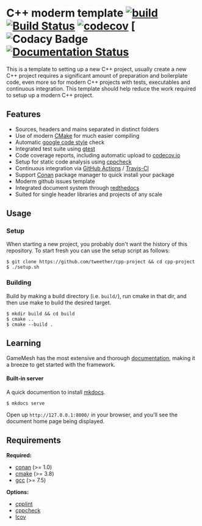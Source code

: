 
# C++ moderm template [![build](https://github.com/codyma1024/GameFramework/workflows/build/badge.svg)](https://github.com/codyma1024/GameFramework/actions?query=workflow%3Abuild) [![Build Status](https://travis-ci.com/codyma1024/GameFramework.svg?branch=master)](https://travis-ci.com/codyma1024/GameFramework) [![codecov](https://codecov.io/gh/codyma1024/GameFramework/branch/master/graph/badge.svg)](https://codecov.io/gh/codyma1024/GameFramework) [![![Codacy Badge](https://api.codacy.com/project/badge/Grade/29a8d925ee844dc99d5d4c2433b31bc6)](https://www.codacy.com/manual/codyma1024/GameFramework?utm_source=github.com&amp;utm_medium=referral&amp;utm_content=codyma1024/GameFramework&amp;utm_campaign=Badge_Grade) [![Documentation Status](https://readthedocs.org/projects/cpp-template/badge/?version=latest)](https://cpp-template.readthedocs.io/en/latest/?badge=latest)

This is a template to setting up a new C++ project, usually create a new C++ project requires a significant amount of preparation and boilerplate code, even more so for modern C++ projects with tests, executables and continuous integration. This template should help reduce the work required to setup up a modern C++ project.

## Features

- Sources, headers and mains separated in distinct folders
- Use of modern [CMake](https://cmake.org/) for much easier compiling
- Automatic [google code style](https://google.github.io/styleguide/cppguide.html) check
- Integrated test suite using [gtest](https://github.com/google/googletest)
- Code coverage reports, including automatic upload to [codecov.io](codecov.io)
- Setup for static code analysis using [cppcheck](http://cppcheck.sourceforge.net/)
- Continuous integration via [GitHub Actions](https://help.github.com/en/actions) / [Travis-CI](https://travis-ci.com)
- Support [Conan](https://conan.io/) package manager to quick install your package
- Moderm github issues template
- Integrated document system through [redthedocs](https://readthedocs.org)
- Suited for single header libraries and projects of any scale

## Usage

### Setup

When starting a new project, you probably don't want the history of this repository. To start fresh you can use the setup script as follows:

```shell
$ git clone https://github.com/tweether/cpp-project && cd cpp-project
$ ./setup.sh
```

### Building

Build by making a build directory (i.e. `build/`), run cmake in that dir, and then use make to build the desired target.

```shell
$ mkdir build && cd build
$ cmake ..
$ cmake --build .
```

## Learning

GameMesh has the most extensive and thorough [documentation](https://cpp-template.readthedocs.io/en/latest/), making it a breeze to get started with the framework.

#### Built-in server

A quick documention to install [mkdocs](https://www.mkdocs.org/#installation).

```shell
$ mkdocs serve
```

Open up `http://127.0.0.1:8000/` in your browser, and you'll see the document home page being displayed.

## Requirements

**Required:**
- [conan](https://conan.io/) (>= 1.0)
- [cmake](https://cmake.org/) (>= 3.8)
- [gcc](https://gcc.gnu.org/) (>= 7.5)

**Options:**
- [cpplint](https://github.com/cpplint/cpplint)
- [cppcheck](http://cppcheck.sourceforge.net/)
- [lcov](http://ltp.sourceforge.net/coverage/lcov.php)

